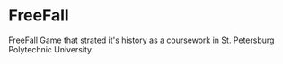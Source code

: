 # FreeFall
FreeFall Game that strated it's history as a coursework in St. Petersburg Polytechnic University 
